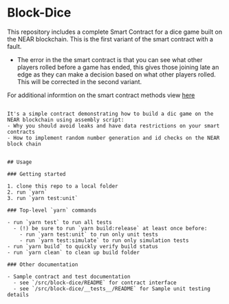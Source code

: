 # Block-Dice

This repository includes a complete Smart Contract for a dice game built on the NEAR blockchain. This is the first variant of the smart contract with a fault.

- The error in the the smart contract is that you can see what other players rolled before a game has ended, this gives those joining late an edge as they can make a decision based on what other players rolled. This will be corrected in the second variant.


For additional informtion on the smart contract methods view [here](src/block-dice/)

```

It's a simple contract demonstrating how to build a dic game on the NEAR blockchain using assembly script:
- Why you should avoid leaks and have data restrictions on your smart contracts 
- How to implement random number generation and id checks on the NEAR block chain


## Usage

### Getting started

1. clone this repo to a local folder
2. run `yarn`
3. run `yarn test:unit`

### Top-level `yarn` commands

- run `yarn test` to run all tests
  - (!) be sure to run `yarn build:release` at least once before:
    - run `yarn test:unit` to run only unit tests
    - run `yarn test:simulate` to run only simulation tests
- run `yarn build` to quickly verify build status
- run `yarn clean` to clean up build folder

### Other documentation

- Sample contract and test documentation
  - see `/src/block-dice/README` for contract interface
  - see `/src/block-dice/__tests__/README` for Sample unit testing details
```
